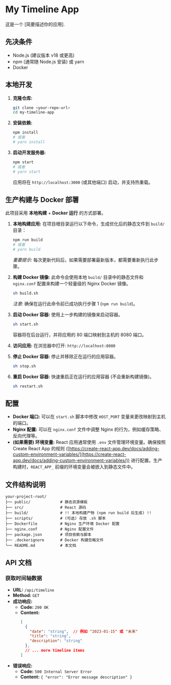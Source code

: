 # My Timeline App

这是一个 [简要描述你的应用].

## 先决条件

*   Node.js (建议版本 v18 或更高)
*   npm (通常随 Node.js 安装) 或 yarn
*   Docker

## 本地开发

1.  **克隆仓库:**
    ```bash
    git clone <your-repo-url>
    cd my-timeline-app
    ```

2.  **安装依赖:**
    ```bash
    npm install
    # 或者
    # yarn install
    ```

3.  **启动开发服务器:**
    ```bash
    npm start
    # 或者
    # yarn start
    ```
    应用将在 `http://localhost:3000` (或其他端口) 启动，并支持热重载。

## 生产构建与 Docker 部署

此项目采用 **本地构建** + **Docker 运行** 的方式部署。

1.  **本地构建应用:**
    在项目根目录运行以下命令，生成优化后的静态文件到 `build/` 目录：
    ```bash
    npm run build
    # 或者
    # yarn build
    ```
    *重要提示:* 每次更新代码后，如果需要部署最新版本，都需要重新执行此步骤。

2.  **构建 Docker 镜像:**
    此命令会使用本地 `build/` 目录中的静态文件和 `nginx.conf` 配置来构建一个轻量级的 Nginx Docker 镜像。
    ```bash
    sh build.sh
    ```
    *注意:* 确保在运行此命令前已成功执行步骤 1 (`npm run build`)。

3.  **启动 Docker 容器:**
    使用上一步构建的镜像来启动容器。
    ```bash
    sh start.sh
    ```
    容器将在后台运行，并将应用的 80 端口映射到主机的 8080 端口。

4.  **访问应用:**
    在浏览器中打开: `http://localhost:8080`

5.  **停止 Docker 容器:**
    停止并移除正在运行的应用容器。
    ```bash
    sh stop.sh
    ```

6.  **重启 Docker 容器:**
    快速重启正在运行的应用容器 (不会重新构建镜像)。
    ```bash
    sh restart.sh
    ```

## 配置

*   **Docker 端口:** 可以在 `start.sh` 脚本中修改 `HOST_PORT` 变量来更改映射到主机的端口。
*   **Nginx 配置:** 可以在 `nginx.conf` 文件中调整 Nginx 的行为，例如缓存策略、反向代理等。
*   **(如果需要) 环境变量:** React 应用通常使用 `.env` 文件管理环境变量。确保按照 Create React App 的规则 ([https://create-react-app.dev/docs/adding-custom-environment-variables/](https://create-react-app.dev/docs/adding-custom-environment-variables/)) 进行配置。生产构建时，`REACT_APP_` 前缀的环境变量会被嵌入到静态文件中。

## 文件结构说明

```
your-project-root/
├── public/             # 静态资源模板
├── src/                # React 源码
├── build/              # !! 本地构建产物 (npm run build 后生成) !!
├── scripts/            # (可选) 存放 .sh 脚本
├── Dockerfile          # Nginx 生产环境 Docker 配置
├── nginx.conf          # Nginx 配置文件
├── package.json        # 项目依赖与脚本
├── .dockerignore       # Docker 构建忽略文件
└── README.md           # 本文档
```

## API 文档

### 获取时间轴数据

* **URL:** `/api/timeline`
* **Method:** `GET`
* **成功响应:**
    * **Code:** `200 OK`
    * **Content:**
      ```json
      [
        {
          "date": "string",  // 例如 "2023-01-15" 或 "未来"
          "title": "string",
          "description": "string"
        },
        // ... more timeline items
      ]
      ```
* **错误响应:**
    * **Code:** `500 Internal Server Error`
    * **Content:** `{ "error": "Error message description" }`
